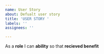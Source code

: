 ```yaml
---
name: User Story
about: Defualt user story
title: 'USER STORY '
labels: ''
assignees: ''

---
```


As a **role** I can **ability** so that **recieved benefit**
